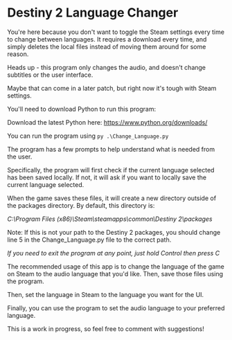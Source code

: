 # Destiny 2 Language Changer

You're here because you don't want to toggle the Steam settings every time to change between languages.
It requires a download every time, and simply deletes the local files instead of  moving them around for some reason.

Heads up - this program only changes the audio, and doesn't change subtitles or the user interface.

Maybe that can come in a later patch, but right now it's tough with Steam settings.


You'll need to download Python to run this program:

Download the latest Python here:
https://www.python.org/downloads/

You can run the program using ```py .\Change_Language.py```


The program has a few prompts to help understand what is needed from the user.

Specifically, the program will first check if the current language selected has been saved locally.
If not, it will ask if you want to locally save the current language selected.

When the game saves these files, it will create a new directory outside of the packages directory.
By default, this directory is:

*C:\Program Files (x86)\Steam\steamapps\common\Destiny 2\packages*

Note: If this is not your path to the Destiny 2 packages, you should change line 5 in the Change_Language.py file to the correct path.


*If you need to exit the program at any point, just hold Control then press C*


The recommended usage of this app is to change the language of the game on Steam to the audio language that you'd like.
Then, save those files using the program.

Then, set the language in Steam to the language you want for the UI.

Finally, you can use the program to set the audio language to your preferred language. 




This is a work in progress, so feel free to comment with suggestions!
